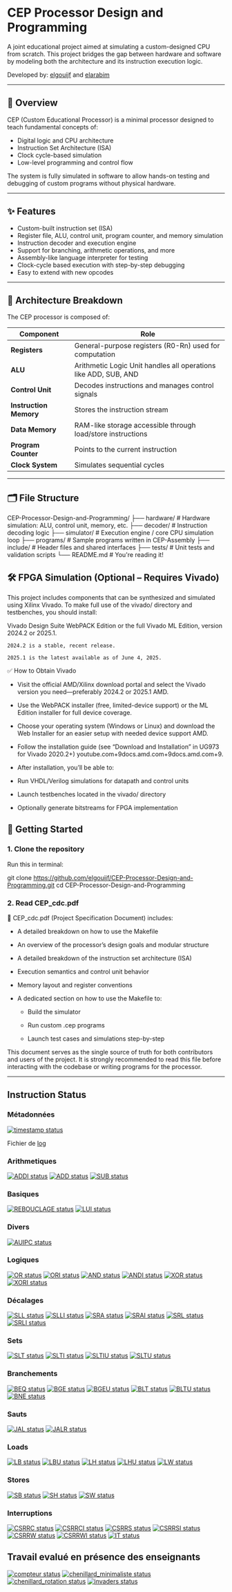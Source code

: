 # CEP Processor Design and Programming

A joint educational project aimed at simulating a custom-designed CPU from scratch. This project bridges the gap between hardware and software by modeling both the architecture and its instruction execution logic.

Developed by: [elgouijf](https://github.com/elgouijf) and [elarabim](https://github.com/elarabim)

---

## 📌 Overview

CEP (Custom Educational Processor) is a minimal processor designed to teach fundamental concepts of:
- Digital logic and CPU architecture
- Instruction Set Architecture (ISA)
- Clock cycle-based simulation
- Low-level programming and control flow

The system is fully simulated in software to allow hands-on testing and debugging of custom programs without physical hardware.

---

## ✨ Features

- Custom-built instruction set (ISA)
- Register file, ALU, control unit, program counter, and memory simulation
- Instruction decoder and execution engine
- Support for branching, arithmetic operations, and more
- Assembly-like language interpreter for testing
- Clock-cycle based execution with step-by-step debugging
- Easy to extend with new opcodes

---

## 🧠 Architecture Breakdown

The CEP processor is composed of:

| Component        | Role                                                                 |
|------------------|----------------------------------------------------------------------|
| **Registers**     | General-purpose registers (R0-Rn) used for computation              |
| **ALU**           | Arithmetic Logic Unit handles all operations like ADD, SUB, AND     |
| **Control Unit**  | Decodes instructions and manages control signals                    |
| **Instruction Memory** | Stores the instruction stream                                 |
| **Data Memory**   | RAM-like storage accessible through load/store instructions         |
| **Program Counter**| Points to the current instruction                                  |
| **Clock System**  | Simulates sequential cycles                                         |

---

## 🗂️ File Structure

CEP-Processor-Design-and-Programming/
├── hardware/ # Hardware simulation: ALU, control unit, memory, etc.
├── decoder/ # Instruction decoding logic
├── simulator/ # Execution engine / core CPU simulation loop
├── programs/ # Sample programs written in CEP-Assembly
├── include/ # Header files and shared interfaces
├── tests/ # Unit tests and validation scripts
└── README.md # You're reading it!

## 🛠️ FPGA Simulation (Optional – Requires Vivado)

This project includes components that can be synthesized and simulated using Xilinx Vivado. To make full use of the vivado/ directory and testbenches, you should install:

Vivado Design Suite WebPACK Edition or the full Vivado ML Edition, version 2024.2 or 2025.1.

    2024.2 is a stable, recent release.

    2025.1 is the latest available as of June 4, 2025.

✅ How to Obtain Vivado

- Visit the official AMD/Xilinx download portal and select the Vivado version you need—preferably 2024.2 or 2025.1
AMD.

- Use the WebPACK installer (free, limited-device support) or the ML Edition installer for full device coverage.

- Choose your operating system (Windows or Linux) and download the Web Installer for an easier setup with needed device support
AMD.

- Follow the installation guide (see “Download and Installation” in UG973 for Vivado 2020.2+)
youtube.com+9docs.amd.com+9docs.amd.com+9.

- After installation, you’ll be able to:

- Run VHDL/Verilog simulations for datapath and control units

- Launch testbenches located in the vivado/ directory

- Optionally generate bitstreams for FPGA implementation

## 🚀 Getting Started

### 1. Clone the repository

Run this in terminal:

git clone https://github.com/elgouijf/CEP-Processor-Design-and-Programming.git
cd CEP-Processor-Design-and-Programming

### 2. Read CEP_cdc.pdf

📄 CEP_cdc.pdf (Project Specification Document) includes:

- A detailed breakdown on how to use the Makefile

- An overview of the processor’s design goals and modular structure

- A detailed breakdown of the instruction set architecture (ISA)

- Execution semantics and control unit behavior

- Memory layout and register conventions

- A dedicated section on how to use the Makefile to:

    - Build the simulator

    - Run custom .cep programs

    - Launch test cases and simulations step-by-step

This document serves as the single source of truth for both contributors and users of the project. It is strongly recommended to read this file before interacting with the codebase or writing programs for the processor.

---

## Instruction Status

### Métadonnées

[![timestamp status](https://CEP_Deploy.pages.ensimag.fr/CEP_Projet_G1_2024_2025/Eval/elarabim_elgouijf_eval//timestamp.svg)](https://CEP_Deploy.pages.ensimag.fr/CEP_Projet_G1_2024_2025/Eval/elarabim_elgouijf_eval//timestamp.svg)

Fichier de [log](https://CEP_Deploy.pages.ensimag.fr/CEP_Projet_G1_2024_2025/Eval/elarabim_elgouijf_eval//log.txt)
### Arithmetiques

[![ADDI status](https://CEP_Deploy.pages.ensimag.fr/CEP_Projet_G1_2024_2025/Eval/elarabim_elgouijf_eval//ADDI.svg)](https://CEP_Deploy.pages.ensimag.fr/CEP_Projet_G1_2024_2025/Eval/elarabim_elgouijf_eval//ADDI.svg)
[![ADD status](https://CEP_Deploy.pages.ensimag.fr/CEP_Projet_G1_2024_2025/Eval/elarabim_elgouijf_eval//ADD.svg)](https://CEP_Deploy.pages.ensimag.fr/CEP_Projet_G1_2024_2025/Eval/elarabim_elgouijf_eval//ADD.svg)
[![SUB status](https://CEP_Deploy.pages.ensimag.fr/CEP_Projet_G1_2024_2025/Eval/elarabim_elgouijf_eval//SUB.svg)](https://CEP_Deploy.pages.ensimag.fr/CEP_Projet_G1_2024_2025/Eval/elarabim_elgouijf_eval//SUB.svg)
### Basiques

[![REBOUCLAGE status](https://CEP_Deploy.pages.ensimag.fr/CEP_Projet_G1_2024_2025/Eval/elarabim_elgouijf_eval//REBOUCLAGE.svg)](https://CEP_Deploy.pages.ensimag.fr/CEP_Projet_G1_2024_2025/Eval/elarabim_elgouijf_eval//REBOUCLAGE.svg)
[![LUI status](https://CEP_Deploy.pages.ensimag.fr/CEP_Projet_G1_2024_2025/Eval/elarabim_elgouijf_eval//LUI.svg)](https://CEP_Deploy.pages.ensimag.fr/CEP_Projet_G1_2024_2025/Eval/elarabim_elgouijf_eval//LUI.svg)
### Divers

[![AUIPC status](https://CEP_Deploy.pages.ensimag.fr/CEP_Projet_G1_2024_2025/Eval/elarabim_elgouijf_eval//AUIPC.svg)](https://CEP_Deploy.pages.ensimag.fr/CEP_Projet_G1_2024_2025/Eval/elarabim_elgouijf_eval//AUIPC.svg)
### Logiques

[![OR status](https://CEP_Deploy.pages.ensimag.fr/CEP_Projet_G1_2024_2025/Eval/elarabim_elgouijf_eval//OR.svg)](https://CEP_Deploy.pages.ensimag.fr/CEP_Projet_G1_2024_2025/Eval/elarabim_elgouijf_eval//OR.svg)
[![ORI status](https://CEP_Deploy.pages.ensimag.fr/CEP_Projet_G1_2024_2025/Eval/elarabim_elgouijf_eval//ORI.svg)](https://CEP_Deploy.pages.ensimag.fr/CEP_Projet_G1_2024_2025/Eval/elarabim_elgouijf_eval//ORI.svg)
[![AND status](https://CEP_Deploy.pages.ensimag.fr/CEP_Projet_G1_2024_2025/Eval/elarabim_elgouijf_eval//AND.svg)](https://CEP_Deploy.pages.ensimag.fr/CEP_Projet_G1_2024_2025/Eval/elarabim_elgouijf_eval//AND.svg)
[![ANDI status](https://CEP_Deploy.pages.ensimag.fr/CEP_Projet_G1_2024_2025/Eval/elarabim_elgouijf_eval//ANDI.svg)](https://CEP_Deploy.pages.ensimag.fr/CEP_Projet_G1_2024_2025/Eval/elarabim_elgouijf_eval//ANDI.svg)
[![XOR status](https://CEP_Deploy.pages.ensimag.fr/CEP_Projet_G1_2024_2025/Eval/elarabim_elgouijf_eval//XOR.svg)](https://CEP_Deploy.pages.ensimag.fr/CEP_Projet_G1_2024_2025/Eval/elarabim_elgouijf_eval//XOR.svg)
[![XORI status](https://CEP_Deploy.pages.ensimag.fr/CEP_Projet_G1_2024_2025/Eval/elarabim_elgouijf_eval//XORI.svg)](https://CEP_Deploy.pages.ensimag.fr/CEP_Projet_G1_2024_2025/Eval/elarabim_elgouijf_eval//XORI.svg)
### Décalages

[![SLL status](https://CEP_Deploy.pages.ensimag.fr/CEP_Projet_G1_2024_2025/Eval/elarabim_elgouijf_eval//SLL.svg)](https://CEP_Deploy.pages.ensimag.fr/CEP_Projet_G1_2024_2025/Eval/elarabim_elgouijf_eval//SLL.svg)
[![SLLI status](https://CEP_Deploy.pages.ensimag.fr/CEP_Projet_G1_2024_2025/Eval/elarabim_elgouijf_eval//SLLI.svg)](https://CEP_Deploy.pages.ensimag.fr/CEP_Projet_G1_2024_2025/Eval/elarabim_elgouijf_eval//SLLI.svg)
[![SRA status](https://CEP_Deploy.pages.ensimag.fr/CEP_Projet_G1_2024_2025/Eval/elarabim_elgouijf_eval//SRA.svg)](https://CEP_Deploy.pages.ensimag.fr/CEP_Projet_G1_2024_2025/Eval/elarabim_elgouijf_eval//SRA.svg)
[![SRAI status](https://CEP_Deploy.pages.ensimag.fr/CEP_Projet_G1_2024_2025/Eval/elarabim_elgouijf_eval//SRAI.svg)](https://CEP_Deploy.pages.ensimag.fr/CEP_Projet_G1_2024_2025/Eval/elarabim_elgouijf_eval//SRAI.svg)
[![SRL status](https://CEP_Deploy.pages.ensimag.fr/CEP_Projet_G1_2024_2025/Eval/elarabim_elgouijf_eval//SRL.svg)](https://CEP_Deploy.pages.ensimag.fr/CEP_Projet_G1_2024_2025/Eval/elarabim_elgouijf_eval//SRL.svg)
[![SRLI status](https://CEP_Deploy.pages.ensimag.fr/CEP_Projet_G1_2024_2025/Eval/elarabim_elgouijf_eval//SRLI.svg)](https://CEP_Deploy.pages.ensimag.fr/CEP_Projet_G1_2024_2025/Eval/elarabim_elgouijf_eval//SRLI.svg)
### Sets

[![SLT status](https://CEP_Deploy.pages.ensimag.fr/CEP_Projet_G1_2024_2025/Eval/elarabim_elgouijf_eval//SLT.svg)](https://CEP_Deploy.pages.ensimag.fr/CEP_Projet_G1_2024_2025/Eval/elarabim_elgouijf_eval//SLT.svg)
[![SLTI status](https://CEP_Deploy.pages.ensimag.fr/CEP_Projet_G1_2024_2025/Eval/elarabim_elgouijf_eval//SLTI.svg)](https://CEP_Deploy.pages.ensimag.fr/CEP_Projet_G1_2024_2025/Eval/elarabim_elgouijf_eval//SLTI.svg)
[![SLTIU status](https://CEP_Deploy.pages.ensimag.fr/CEP_Projet_G1_2024_2025/Eval/elarabim_elgouijf_eval//SLTIU.svg)](https://CEP_Deploy.pages.ensimag.fr/CEP_Projet_G1_2024_2025/Eval/elarabim_elgouijf_eval//SLTIU.svg)
[![SLTU status](https://CEP_Deploy.pages.ensimag.fr/CEP_Projet_G1_2024_2025/Eval/elarabim_elgouijf_eval//SLTU.svg)](https://CEP_Deploy.pages.ensimag.fr/CEP_Projet_G1_2024_2025/Eval/elarabim_elgouijf_eval//SLTU.svg)
### Branchements

[![BEQ status](https://CEP_Deploy.pages.ensimag.fr/CEP_Projet_G1_2024_2025/Eval/elarabim_elgouijf_eval//BEQ.svg)](https://CEP_Deploy.pages.ensimag.fr/CEP_Projet_G1_2024_2025/Eval/elarabim_elgouijf_eval//BEQ.svg)
[![BGE status](https://CEP_Deploy.pages.ensimag.fr/CEP_Projet_G1_2024_2025/Eval/elarabim_elgouijf_eval//BGE.svg)](https://CEP_Deploy.pages.ensimag.fr/CEP_Projet_G1_2024_2025/Eval/elarabim_elgouijf_eval//BGE.svg)
[![BGEU status](https://CEP_Deploy.pages.ensimag.fr/CEP_Projet_G1_2024_2025/Eval/elarabim_elgouijf_eval//BGEU.svg)](https://CEP_Deploy.pages.ensimag.fr/CEP_Projet_G1_2024_2025/Eval/elarabim_elgouijf_eval//BGEU.svg)
[![BLT status](https://CEP_Deploy.pages.ensimag.fr/CEP_Projet_G1_2024_2025/Eval/elarabim_elgouijf_eval//BLT.svg)](https://CEP_Deploy.pages.ensimag.fr/CEP_Projet_G1_2024_2025/Eval/elarabim_elgouijf_eval//BLT.svg)
[![BLTU status](https://CEP_Deploy.pages.ensimag.fr/CEP_Projet_G1_2024_2025/Eval/elarabim_elgouijf_eval//BLTU.svg)](https://CEP_Deploy.pages.ensimag.fr/CEP_Projet_G1_2024_2025/Eval/elarabim_elgouijf_eval//BLTU.svg)
[![BNE status](https://CEP_Deploy.pages.ensimag.fr/CEP_Projet_G1_2024_2025/Eval/elarabim_elgouijf_eval//BNE.svg)](https://CEP_Deploy.pages.ensimag.fr/CEP_Projet_G1_2024_2025/Eval/elarabim_elgouijf_eval//BNE.svg)
### Sauts

[![JAL status](https://CEP_Deploy.pages.ensimag.fr/CEP_Projet_G1_2024_2025/Eval/elarabim_elgouijf_eval//JAL.svg)](https://CEP_Deploy.pages.ensimag.fr/CEP_Projet_G1_2024_2025/Eval/elarabim_elgouijf_eval//JAL.svg)
[![JALR status](https://CEP_Deploy.pages.ensimag.fr/CEP_Projet_G1_2024_2025/Eval/elarabim_elgouijf_eval//JALR.svg)](https://CEP_Deploy.pages.ensimag.fr/CEP_Projet_G1_2024_2025/Eval/elarabim_elgouijf_eval//JALR.svg)
### Loads

[![LB status](https://CEP_Deploy.pages.ensimag.fr/CEP_Projet_G1_2024_2025/Eval/elarabim_elgouijf_eval//LB.svg)](https://CEP_Deploy.pages.ensimag.fr/CEP_Projet_G1_2024_2025/Eval/elarabim_elgouijf_eval//LB.svg)
[![LBU status](https://CEP_Deploy.pages.ensimag.fr/CEP_Projet_G1_2024_2025/Eval/elarabim_elgouijf_eval//LBU.svg)](https://CEP_Deploy.pages.ensimag.fr/CEP_Projet_G1_2024_2025/Eval/elarabim_elgouijf_eval//LBU.svg)
[![LH status](https://CEP_Deploy.pages.ensimag.fr/CEP_Projet_G1_2024_2025/Eval/elarabim_elgouijf_eval//LH.svg)](https://CEP_Deploy.pages.ensimag.fr/CEP_Projet_G1_2024_2025/Eval/elarabim_elgouijf_eval//LH.svg)
[![LHU status](https://CEP_Deploy.pages.ensimag.fr/CEP_Projet_G1_2024_2025/Eval/elarabim_elgouijf_eval//LHU.svg)](https://CEP_Deploy.pages.ensimag.fr/CEP_Projet_G1_2024_2025/Eval/elarabim_elgouijf_eval//LHU.svg)
[![LW status](https://CEP_Deploy.pages.ensimag.fr/CEP_Projet_G1_2024_2025/Eval/elarabim_elgouijf_eval//LW.svg)](https://CEP_Deploy.pages.ensimag.fr/CEP_Projet_G1_2024_2025/Eval/elarabim_elgouijf_eval//LW.svg)
### Stores

[![SB status](https://CEP_Deploy.pages.ensimag.fr/CEP_Projet_G1_2024_2025/Eval/elarabim_elgouijf_eval//SB.svg)](https://CEP_Deploy.pages.ensimag.fr/CEP_Projet_G1_2024_2025/Eval/elarabim_elgouijf_eval//SB.svg)
[![SH status](https://CEP_Deploy.pages.ensimag.fr/CEP_Projet_G1_2024_2025/Eval/elarabim_elgouijf_eval//SH.svg)](https://CEP_Deploy.pages.ensimag.fr/CEP_Projet_G1_2024_2025/Eval/elarabim_elgouijf_eval//SH.svg)
[![SW status](https://CEP_Deploy.pages.ensimag.fr/CEP_Projet_G1_2024_2025/Eval/elarabim_elgouijf_eval//SW.svg)](https://CEP_Deploy.pages.ensimag.fr/CEP_Projet_G1_2024_2025/Eval/elarabim_elgouijf_eval//SW.svg)
### Interruptions

[![CSRRC status](https://CEP_Deploy.pages.ensimag.fr/CEP_Projet_G1_2024_2025/Eval/elarabim_elgouijf_eval//CSRRC.svg)](https://CEP_Deploy.pages.ensimag.fr/CEP_Projet_G1_2024_2025/Eval/elarabim_elgouijf_eval//CSRRC.svg)
[![CSRRCI status](https://CEP_Deploy.pages.ensimag.fr/CEP_Projet_G1_2024_2025/Eval/elarabim_elgouijf_eval//CSRRCI.svg)](https://CEP_Deploy.pages.ensimag.fr/CEP_Projet_G1_2024_2025/Eval/elarabim_elgouijf_eval//CSRRCI.svg)
[![CSRRS status](https://CEP_Deploy.pages.ensimag.fr/CEP_Projet_G1_2024_2025/Eval/elarabim_elgouijf_eval//CSRRS.svg)](https://CEP_Deploy.pages.ensimag.fr/CEP_Projet_G1_2024_2025/Eval/elarabim_elgouijf_eval//CSRRS.svg)
[![CSRRSI status](https://CEP_Deploy.pages.ensimag.fr/CEP_Projet_G1_2024_2025/Eval/elarabim_elgouijf_eval//CSRRSI.svg)](https://CEP_Deploy.pages.ensimag.fr/CEP_Projet_G1_2024_2025/Eval/elarabim_elgouijf_eval//CSRRSI.svg)
[![CSRRW status](https://CEP_Deploy.pages.ensimag.fr/CEP_Projet_G1_2024_2025/Eval/elarabim_elgouijf_eval//CSRRW.svg)](https://CEP_Deploy.pages.ensimag.fr/CEP_Projet_G1_2024_2025/Eval/elarabim_elgouijf_eval//CSRRW.svg)
[![CSRRWI status](https://CEP_Deploy.pages.ensimag.fr/CEP_Projet_G1_2024_2025/Eval/elarabim_elgouijf_eval//CSRRWI.svg)](https://CEP_Deploy.pages.ensimag.fr/CEP_Projet_G1_2024_2025/Eval/elarabim_elgouijf_eval//CSRRWI.svg)
[![IT status](https://CEP_Deploy.pages.ensimag.fr/CEP_Projet_G1_2024_2025/Eval/elarabim_elgouijf_eval//IT.svg)](https://CEP_Deploy.pages.ensimag.fr/CEP_Projet_G1_2024_2025/Eval/elarabim_elgouijf_eval//IT.svg)

## Travail evalué en présence des enseignants

[![compteur status](https://CEP_Deploy.pages.ensimag.fr/CEP_Projet_G1_2024_2025/overview/manual/compteur_elarabim_elgouijf.svg)](https://CEP_Deploy.pages.ensimag.fr/CEP_Projet_G1_2024_2025/overview/manual/compteur_elarabim_elgouijf.svg)
[![chenillard_minimaliste status](https://CEP_Deploy.pages.ensimag.fr/CEP_Projet_G1_2024_2025/overview/manual/chenillard_minimaliste_elarabim_elgouijf.svg)](https://CEP_Deploy.pages.ensimag.fr/CEP_Projet_G1_2024_2025/overview/manual/chenillard_minimaliste_elarabim_elgouijf.svg)
[![chenillard_rotation status](https://CEP_Deploy.pages.ensimag.fr/CEP_Projet_G1_2024_2025/overview/manual/chenillard_rotation_elarabim_elgouijf.svg)](https://CEP_Deploy.pages.ensimag.fr/CEP_Projet_G1_2024_2025/overview/manual/chenillard_rotation_elarabim_elgouijf.svg)
[![invaders status](https://CEP_Deploy.pages.ensimag.fr/CEP_Projet_G1_2024_2025/overview/manual/invaders_elarabim_elgouijf.svg)](https://CEP_Deploy.pages.ensimag.fr/CEP_Projet_G1_2024_2025/overview/manual/invaders_elarabim_elgouijf.svg)

